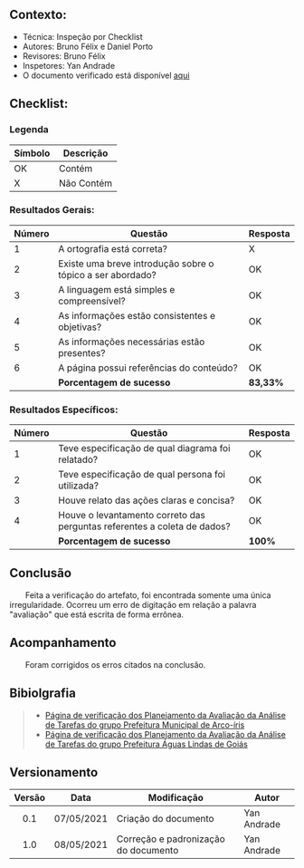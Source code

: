 ## Contexto:	
 - Técnica: Inspeção por Checklist
 - Autores: Bruno Félix e Daniel Porto
 - Revisores: Bruno Félix
 - Inspetores: Yan Andrade
 - O documento verificado está disponível [aqui](../../design-ava-dese/nivel-1/ana-tarefas/plan-ava-ana-tarefas.md)

## Checklist:
### Legenda 
|Símbolo|Descrição|
|--|--|
|OK|Contém|
|X|Não Contém|

### Resultados Gerais:
|Número|Questão|Resposta|
|--|--|--|
|1|A ortografia está correta?|X|
|2|Existe uma breve introdução sobre o tópico a ser abordado?|OK|
|3|A linguagem está simples e compreensível?|OK|
|4|As informações estão consistentes e objetivas?|OK|
|5|As informações necessárias estão presentes?|OK|
|6|A página possui referências do conteúdo?|OK|
||<strong>Porcentagem de sucesso</strong>|<strong>83,33%</strong>|

### Resultados Específicos:
|Número|Questão|Resposta|
|--|--|--|
|1|Teve especificação de qual diagrama foi relatado?|OK|
|2|Teve especificação de qual persona foi utilizada?|OK|
|3|Houve relato das ações claras e concisa?|OK|
|4|Houve o levantamento correto das perguntas referentes a coleta de dados?|OK|
||<strong>Porcentagem de sucesso</strong>|<strong>100%</strong>|

## Conclusão

&emsp;&emsp;Feita a verificação do artefato, foi encontrada somente uma única irregularidade. Ocorreu um erro de digitação em relação a palavra "avaliação" que está escrita de forma errônea.

## Acompanhamento

&emsp;&emsp;Foram corrigidos os erros citados na conclusão.

## Bibiolgrafia
> - [Página de verificação dos Planejamento da Avaliação da Análise de Tarefas do grupo Prefeitura Municipal de Arco-íris](https://interacao-humano-computador.github.io/2020.1-Prefeitura-Municipal-de-Arco-Iris/#/verificacao/planejamento_avaliacao_tarefas.md)
> - [Página de verificação dos Planejamento da Avaliação da Análise de Tarefas do grupo Prefeitura Águas Lindas de Goiás](https://interacao-humano-computador.github.io/2020.1-Prefeiturade-Aguas-Lindas-de-Goias/verificacao/veri_av_analise_tarefas/)
## Versionamento

| Versão | Data | Modificação | Autor |
|:-:|--|--|--|
|0.1|07/05/2021| Criação do documento | Yan Andrade |
|1.0|08/05/2021| Correção e padronização do documento | Yan Andrade |